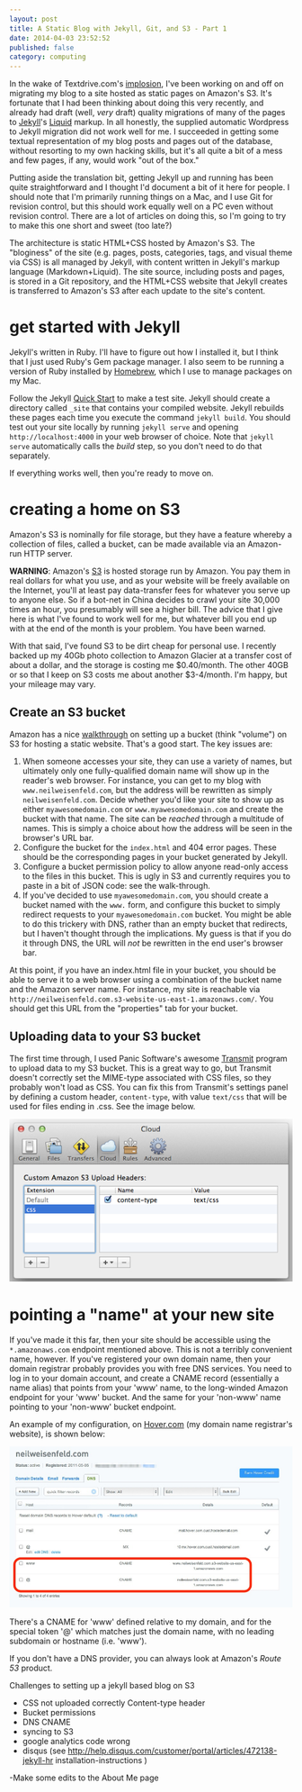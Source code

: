 ```yaml
---
layout: post
title: A Static Blog with Jekyll, Git, and S3 - Part 1
date: 2014-04-03 23:52:52
published: false
category: computing
---
```



In the wake of Textdrive.com's [implosion][], I've been working on
and off on migrating my blog to a site hosted as static pages on
Amazon's S3.  It's fortunate that I had been thinking about doing
this very recently, and already had draft (well, *very*
draft) quality migrations of many of the pages to [Jekyll][]'s
[Liquid][] markup.  In all honestly, the supplied automatic Wordpress to Jekyll migration did not work well for me.  I succeeded in getting some
textual representation of my blog posts and pages out of the
database, without resorting to my own hacking skills, but it's all
quite a bit of a mess and few pages, if any, would work "out of the
box."

Putting aside the translation bit, getting Jekyll up and running has
been quite straightforward and I thought I'd document a bit of it here
for people.  I should note that I'm primarily running things on a Mac,
and I use Git for revision control, but this should work equally well on
a PC even without revision control.  There are a lot of articles on
doing this, so I'm going to try to make this one short and sweet (too
late?)

The architecture is static HTML+CSS hosted by Amazon's S3. The "bloginess" of the site (e.g. pages, posts, categories, tags, and visual theme via CSS) is all managed by Jekyll, with content written in Jekyll's markup language (Markdown+Liquid). The site source, including posts and pages, is stored in a Git repository, and the HTML+CSS website that Jekyll creates is transferred to Amazon's S3 after each update to the site's content. 

# get started with Jekyll

Jekyll's written in Ruby. I'll have to figure out how I installed it, but I think that I just used Ruby's Gem package manager.  I also seem to be running a version of Ruby installed by [Homebrew][], which I use to manage packages on my Mac. 

Follow the Jekyll [Quick Start][JekyllQuickStart] to make a test site. Jekyll should create a directory called `_site` that contains your compiled website. Jekyll rebuilds  these pages each time you execute the command `jekyll build`. You should test out your site locally by running `jekyll serve` and opening `http://localhost:4000` in your web browser of choice. Note that `jekyll serve` automatically calls the *build* step, so you don't need to do that separately.

If everything works well, then you're ready to move on.

# creating a home on S3

Amazon's S3 is nominally for file storage, but they have a feature whereby a collection of files, called a bucket, can be made available via an Amazon-run HTTP server. 

**WARNING**: Amazon's [S3][] is hosted storage run by Amazon.  You
pay them in real dollars for what you use, and as your website will
be freely available on the Internet, you'll at least pay data-transfer
fees for whatever you serve up to anyone else.  So if a bot-net in China
decides to crawl your site 30,000 times an hour, you presumably will see
a higher bill. The advice that I give here is what I've found to work
well for me, but whatever bill you end up with at the end of the month
is your problem.  You have been warned.

With that said, I've found S3 to be dirt cheap for personal use.  I recently backed up my 40Gb photo collection to Amazon Glacier at a transfer cost of about a dollar, and the storage is costing me $0.40/month.  The other 40GB or so that I keep on S3 costs me about another $3-4/month.  I'm happy, but your mileage may vary.

## Create an S3 bucket

Amazon has a nice [walkthrough][] on setting up a bucket (think "volume") on
S3 for hosting a static website.  That's a good start.  The key issues are:

1. When someone accesses your site, they can use a variety of names, but ultimately only one fully-qualified domain name will show up in the reader's web browser. For instance, you can get to my blog with `www.neilweisenfeld.com`, but the address will be rewritten as simply `neilweisenfeld.com`.  Decide whether you'd like your site to show up as either `myawesomedomain.com` or `www.myawesomedomain.com` and create the bucket with that name.  The site can be *reached* through a multitude of names. This is simply a choice about how the address will be seen in the browser's URL bar.
2. Configure the bucket for the `index.html` and 404 error pages.  These should be the corresponding pages in your bucket generated by Jekyll. 
3. Configure a bucket permission policy to allow anyone read-only access to the files in this bucket. This is ugly in S3 and currently requires you to paste in a bit of JSON code: see the walk-through. 
4. If you've decided to use `myawesomedomain.com`, you should create a bucket named with the `www.` form, and configure this bucket to simply redirect requests to your `myawesomedomain.com` bucket.  You might be able to do this trickery with DNS, rather than an empty bucket that redirects, but I haven't  thought through the implications.  My guess is that if you do it through DNS, the URL will *not* be rewritten in the end user's browser bar. 

At this point, if you have an index.html file in your bucket, you should be able to serve it to a web browser using a combination of the bucket name and the Amazon server name. For instance, my site is reachable via `http://neilweisenfeld.com.s3-website-us-east-1.amazonaws.com/`. You should get this URL from the "properties" tab for your bucket. 


## Uploading data to your S3 bucket

The first time through, I used Panic Software's awesome [Transmit][] program to upload data to my S3 bucket.  This is a great way to go, but Transmit doesn't correctly set the MIME-type associated with CSS files, so they probably won't load as CSS.  You can fix this from Transmit's settings panel by defining a custom header, `content-type`, with value `text/css` that will be used for files ending in .css.  See the image below.


![Transmit Configuration](/public/assets/2014-04-21-jekyll-blog-pt-1-transmit.jpg) 

# pointing a "name" at your new site

If you've made it this far, then your site should be accessible using the `*.amazonaws.com` endpoint mentioned above.  This is not a terribly convenient name, however.  If you've registered your own domain name, then your domain registrar probably provides you with free DNS services.  You need to log in to your domain account, and create a CNAME record (essentially a name alias) that points from your 'www' name, to the long-winded Amazon endpoint for your 'www' bucket.  And the same for your 'non-www' name pointing to your 'non-www' bucket endpoint. 

An example of my configuration, on [Hover.com][] (my domain name registrar's website), is shown below:

![Hover DNS Configuration](/public/assets/2014-04-21-jekyll-blog-pt-1-hoverDNS.jpg)

There's a CNAME for 'www' defined relative to my domain, and for the special token '@' which matches just the domain name, with no leading subdomain or hostname (i.e. 'www').

If you don't have a DNS provider, you can always look at Amazon's *Route 53* product.


Challenges to setting up a jekyll based blog on S3

- CSS not uploaded correctly Content-type header
- Bucket permissions
- DNS CNAME
- syncing to S3
- google analytics code wrong
- disqus (see http://help.disqus.com/customer/portal/articles/472138-jekyll-hr installation-instructions )

-Make some edits to the About Me page



[implosion]: http://www.wired.com/2014/03/textdrive/
[Jekyll]: http://jekyllrb.com/
[Liquid]: https://github.com/Shopify/liquid/
[S3]: http://aws.amazon.com/s3
[walkthrough]: http://docs.aws.amazon.com/AmazonS3/latest/dev/website-hosting-custom-domain-walkthrough.html
[homebrew]: http://brew.sh
[JekyllQuickStart]: http://jekyllrb.com/docs/quickstart/
[Hover.com]: http://www.hover.com
[Transmit]: https://panic.com/transmit/
